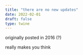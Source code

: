```yaml
---
title: "there are no new updates"
date: 2022-02-01
draft: false
type: twine
---
```


originally posted in 2016 (?)

really makes you think